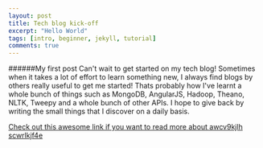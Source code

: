 ```yaml
---
layout: post
title: Tech blog kick-off
excerpt: "Hello World"
tags: [intro, beginner, jekyll, tutorial]
comments: true
---
```


######My first post
Can't wait to get started on my tech blog! Sometimes when it takes a lot of effort to learn something new, I always find blogs by others really useful to get me started! Thats probably how I've learnt a whole bunch of things such as MongoDB, AngularJS, Hadoop, Theano, NLTK, Tweepy and a whole bunch of other APIs. I hope to give back by writing the small things that I discover on a daily basis.

<a href = "http://girishk14.github.io/awcv9kjlh_scwrlkjf4e/">Check out this awesome link if you want to read more about awcv9kjlh scwrlkjf4e </a>